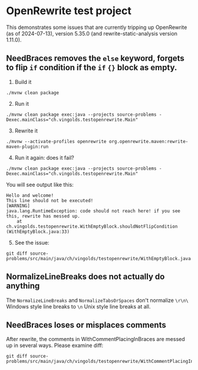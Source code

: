 # OpenRewrite test project

This demonstrates some issues that are currently tripping up OpenRewrite (as of 2024-07-13), version 5.35.0 (and rewrite-static-analysis version 1.11.0).

## NeedBraces removes the `else` keyword, forgets to flip `if` condition if the `if` `{}` block as empty.

1. Build it
```shell
./mvnw clean package
```
2. Run it
```shell
./mvnw clean package exec:java --projects source-problems -Dexec.mainClass="ch.vingolds.testopenrewrite.Main"
```
3. Rewrite it
```shell
./mvnw --activate-profiles openrewrite org.openrewrite.maven:rewrite-maven-plugin:run
```
4. Run it again: does it fail?
```shell
./mvnw clean package exec:java --projects source-problems -Dexec.mainClass="ch.vingolds.testopenrewrite.Main"
```
You will see output like this:
```
Hello and welcome!
This line should not be executed!
[WARNING] 
java.lang.RuntimeException: code should not reach here! if you see this, rewrite has messed up.
    at ch.vingolds.testopenrewrite.WithEmptyBlock.shouldNotFlipCondition (WithEmptyBlock.java:33)
```
5. See the issue:
```shell
git diff source-problems/src/main/java/ch/vingolds/testopenrewrite/WithEmptyBlock.java
```
## NormalizeLineBreaks does not actually do anything

The `NormalizeLineBreaks` and `NormalizeTabsOrSpaces` don't normalize `\r\n\` Windows style
line breaks to `\n` Unix style line breaks at all.

## NeedBraces loses or misplaces comments

After rewrite, the comments in WithCommentPlacingInBraces are messed up in several ways.
Please examine diff:
```shell
git diff source-problems/src/main/java/ch/vingolds/testopenrewrite/WithCommentPlacingInBraces.java
```
